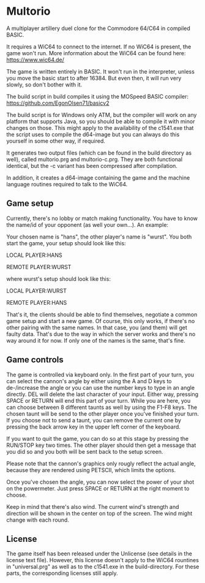 # Multorio
A multiplayer artillery duel clone for the Commodore 64/C64 in compiled BASIC.

It requires a WiC64 to connect to the internet. If no WiC64 is present, the game won't run. More information about the WiC64 can be found here: https://www.wic64.de/

The game is written entirely in BASIC. It won't run in the interpreter, unless you move the basic start to after 16384. But even then, it will run very slowly, so don't bother with it. 

The build script in build compiles it using the MOSpeed BASIC compiler: https://github.com/EgonOlsen71/basicv2

The build script is for Windows only ATM, but the compiler will work on any platform that supports Java, so you should be able to compile it with minor changes on those. This might apply to the availability of the c1541.exe that the script uses to compile the d64-image but you can always do this yourself in some other way, if required.

It generates two output files (which can be found in the build directory as well), called multorio.prg and multorio-c.prg. They are both functional identical, but the -c variant has been compressed after compilation.

In addition, it creates a d64-image containing the game and the machine language routines required to talk to the WiC64.

## Game setup

Currently, there's no lobby or match making functionality. You have to know the name/id of your opponent (as well your own...). An example:

Your chosen name is "hans", the other player's name is "wurst". You both start the game, your setup should look like this:

LOCAL PLAYER:HANS

REMOTE PLAYER:WURST

where wurst's setup should look like this:

LOCAL PLAYER:WURST

REMOTE PLAYER:HANS

That's it, the clients should be able to find themselves, negotiate a common game setup and start a new game. Of course, this only works, if there's no other pairing with the same names. In that case, you (and them) will get faulty data. That's due to the way in which the server works and there's no way around it for now. If only one of the names is the same, that's fine. 

## Game controls

The game is controlled via keyboard only. In the first part of your turn, you can select the cannon's angle by either using the A and D keys to de-/increase the angle or you can use the number keys to type in an angle directly. DEL will delete the last character of your input.
Either way, pressing SPACE or RETURN will end this part of your turn. While you are here, you can choose between 8 different taunts as well by using the F1-F8 keys. The chosen taunt will be send to the other player once you've finished your turn. If you choose not to send a taunt, you can remove the current one by pressing the back arrow key in the upper left corner of the keyboard.

If you want to quit the game, you can do so at this stage by pressing the RUN/STOP key two times. The other player should then get a message that you did so and you both will be sent back to the setup screen.

Please note that the cannon's graphics only rougly reflect the actual angle, because they are rendered using PETSCII, which limits the options.

Once you've chosen the angle, you can now select the power of your shot on the powermeter. Just press SPACE or RETURN at the right moment to choose.

Keep in mind that there's also wind. The current wind's strength and direction will be shown in the center on top of the screen. The wind might change with each round.

## License

The game itself has been released under the Unlicense (see details in the license text file). However, this license doesn't apply to the WiC64 rountines in "universal.prg" as well as to the c1541.exe in the build-directory. For these parts, the corresponding licenses still apply.